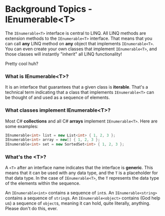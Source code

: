 [//]: # (GENERATED FILE -- DO NOT EDIT)
# Background Topics - IEnumerable&lt;T&gt;

The `IEnumerable<T>` interface is central to LINQ. All LINQ methods are extension methods to the `IEnumerable<T>` interface. That means that you can call **any** LINQ method on **any** object that implements `IEnumerable<T>`. You can even create your own classes that implement `IEnumerable<T>`, and those classes will instantly "inherit" all LINQ functionality!

Pretty cool huh?

### What is IEnumerable&lt;T&gt;?
It is an interface that guarantees that a given class is **iterable**. That's a technical term indicating that a class that implements `IEnumerable<T>` can be thought of and used as a sequence of elements.

### What classes implement IEnumerable&lt;T&gt;?
Most C# **collections** and all C# **arrays** implement `IEnumerable<T>`. Here are some examples:

```csharp
IEnumerable<int> list = new List<int> { 1, 2, 3 };
IEnumerable<int> array = new[] { 1, 2, 3 };
IEnumerable<int> set = new SortedSet<int> { 1, 2, 3 };
```

### What's the &lt;T&gt;?
A `<T>` after an interface name indicates that the interface is **generic**. This means that it can be used with any data type, and the `T` is a placeholder for that data type. In the case of `IEnumerable<T>`, the `T` represents the data type of the elements within the sequence.

An `IEnumerable<int>` contains a sequence of `int`s. An `IEnumerable<string>` contains a sequence of `string`s. An `IEnumerable<object>` contains (God help us) a sequence of `object`s, meaning it can hold, quite literally, anything. Please don't do this, ever.
